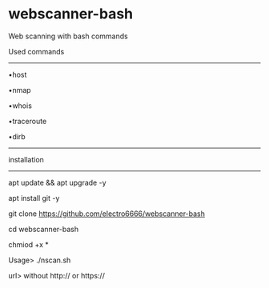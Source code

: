 # webscanner-bash
Web scanning with bash commands


Used commands
_______________
•host

•nmap

•whois

•traceroute

•dirb
________________

installation 
________________
apt update && apt upgrade -y

apt install git -y

git clone https://github.com/electro6666/webscanner-bash

cd webscanner-bash



chmiod +x *


Usage> ./nscan.sh


url> without http:// or https://
